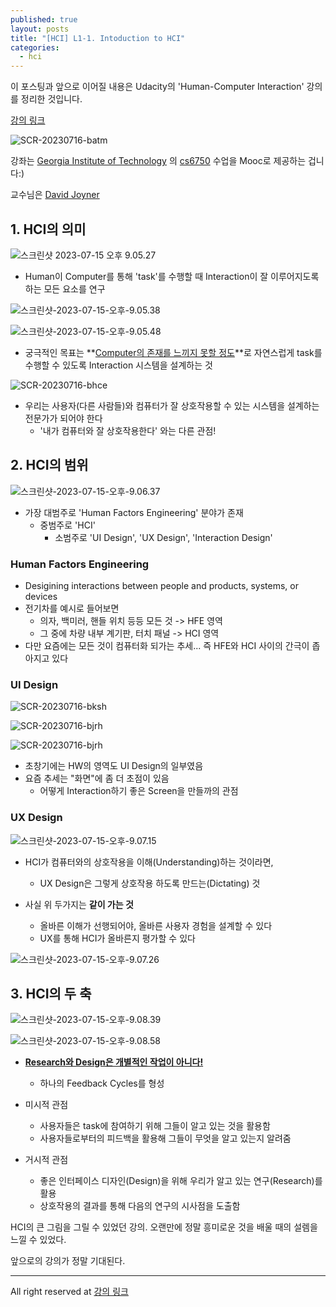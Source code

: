 ```yaml
---
published: true
layout: posts
title: "[HCI] L1-1. Intoduction to HCI"
categories: 
  - hci
---
```



이 포스팅과 앞으로 이어질 내용은 Udacity의 'Human-Computer Interaction' 강의를 정리한 것입니다.

[강의 링크](https://www.udacity.com/course/human-computer-interaction--ud400)

![SCR-20230716-batm](../../assets/img/2023-07-14-introduction-to-hci/SCR-20230716-batm.png)

강좌는 [Georgia Institute of Technology](https://namu.wiki/w/%EC%A1%B0%EC%A7%80%EC%95%84%20%EA%B3%B5%EA%B3%BC%EB%8C%80%ED%95%99%EA%B5%90) 의 [cs6750](https://omscs6750.gatech.edu/) 수업을 Mooc로 제공하는 겁니다:)

교수님은 [David Joyner](https://www.cc.gatech.edu/people/david-joyner)



## 1. HCI의 의미

![스크린샷 2023-07-15 오후 9.05.27](../../assets/img/2023-07-14-introduction-to-hci/스크린샷-2023-07-15-오후-9.05.27.png)

- Human이 Computer를 통해 'task'를 수행할 때 Interaction이 잘 이루어지도록 하는 모든 요소를 연구



![스크린샷-2023-07-15-오후-9.05.38](../../assets/img/2023-07-14-introduction-to-hci/스크린샷-2023-07-15-오후-9.05.38.png)

![스크린샷-2023-07-15-오후-9.05.48](../../assets/img/2023-07-14-introduction-to-hci/스크린샷-2023-07-15-오후-9.05.48.png)

- 궁극적인 목표는 **<u>Computer의 존재를 느끼지 못할 정도</u>**로 자연스럽게 task를 수행할 수 있도록 Interaction 시스템을 설계하는 것



![SCR-20230716-bhce](../../assets/img/2023-07-14-introduction-to-hci/SCR-20230716-bhce.png)

- 우리는 사용자(다른 사람들)와 컴퓨터가 잘 상호작용할 수 있는 시스템을 설계하는 전문가가 되어야 한다
	- '내가 컴퓨터와 잘 상호작용한다' 와는 다른 관점!



## 2. HCI의 범위

![스크린샷-2023-07-15-오후-9.06.37](../../assets/img/2023-07-14-introduction-to-hci/스크린샷-2023-07-15-오후-9.06.37.png)

- 가장 대범주로 'Human Factors Engineering' 분야가 존재
	- 중범주로 'HCI'
		- 소범주로 'UI Design', 'UX Design', 'Interaction Design'



### Human Factors Engineering

- Desigining interactions between people and products, systems, or devices
- 전기차를 예시로 들어보면
	- 의자, 백미러, 핸들 위치 등등 모든 것 -> HFE 영역
	- 그 중에 차량 내부 계기판, 터치 패널 -> HCI 영역
- 다만 요즘에는 모든 것이 컴퓨터화 되가는 추세... 즉 HFE와 HCI 사이의 간극이 좁아지고 있다



### UI Design

![SCR-20230716-bksh](../../assets/img/2023-07-14-introduction-to-hci/SCR-20230716-bksh.jpeg)

![SCR-20230716-bjrh](../../assets/img/2023-07-14-introduction-to-hci/SCR-20230716-bjrh-9434923.png)

![SCR-20230716-bjrh](../../assets/img/2023-07-14-introduction-to-hci/SCR-20230716-bjtj.png)

- 초창기에는 HW의 영역도 UI Design의 일부였음
- 요즘 추세는 "화면"에 좀 더 초점이 있음
	- 어떻게 Interaction하기 좋은 Screen을 만들까의 관점



### UX Design

![스크린샷-2023-07-15-오후-9.07.15](../../assets/img/2023-07-14-introduction-to-hci/스크린샷-2023-07-15-오후-9.07.15.png)

- HCI가 컴퓨터와의 상호작용을 이해(Understanding)하는 것이라면,
	- UX Design은 그렇게 상호작용 하도록 만드는(Dictating) 것

- 사실 위 두가지는 **같이 가는 것**
	- 올바른 이해가 선행되어야, 올바른 사용자 경험을 설계할 수 있다
	- UX를 통해 HCI가 올바른지 평가할 수 있다

![스크린샷-2023-07-15-오후-9.07.26](../../assets/img/2023-07-14-introduction-to-hci/스크린샷-2023-07-15-오후-9.07.26.png)



## 3. HCI의 두 축

![스크린샷-2023-07-15-오후-9.08.39](../../assets/img/2023-07-14-introduction-to-hci/스크린샷-2023-07-15-오후-9.08.39.png)

![스크린샷-2023-07-15-오후-9.08.58](../../assets/img/2023-07-14-introduction-to-hci/스크린샷-2023-07-15-오후-9.08.58.png)

- **<u>Research와 Design은 개별적인 작업이 아니다!</u>**
	- 하나의 Feedback Cycles를 형성



- 미시적 관점
	- 사용자들은 task에 참여하기 위해 그들이 알고 있는 것을 활용함
	- 사용자들로부터의 피드백을 활용해 그들이 무엇을 알고 있는지 알려줌



- 거시적 관점
	- 좋은 인터페이스 디자인(Design)을 위해 우리가 알고 있는 연구(Research)를 활용
	- 상호작용의 결과를 통해 다음의 연구의 시사점을 도출함



HCI의 큰 그림을 그릴 수 있었던 강의. 오랜만에 정말 흥미로운 것을 배울 때의 설렘을 느낄 수 있었다.

앞으로의 강의가 정말 기대된다.



---

All right reserved at [강의 링크](https://www.udacity.com/course/human-computer-interaction--ud400)
